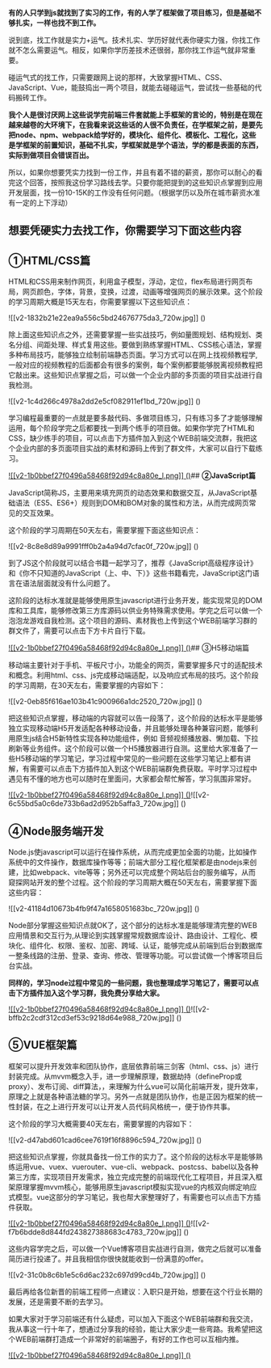 



**有的人只学到js就找到了实习的工作，有的人学了框架做了项目练习，但是基础不够扎实，一样也找不到工作。**

说到底，找工作就是实力+运气。技术扎实、学历好就代表你硬实力强，你找工作就不怎么需要运气。相反，如果你学历差技术还很弱，那你找工作运气就非常重要。

碰运气式的找工作，只需要跟网上说的那样，大致掌握HTML、CSS、JavaScript、Vue，能鼓捣出一两个项目，就能去碰碰运气，尝试找一些基础的代码搬砖工作。

**我个人是很讨厌网上这些说学完前端三件套就能上手框架的言论的，特别是在现在越来越卷的大环境下，在我看来说这些话的人很不负责任，在学框架之前，是要先把node、npm、webpack给学好的，模块化、组件化、模板化、工程化，这些是学框架的前置知识，基础不扎实，学框架就是学个语法，学的都是表面的东西，实际到做项目会错误百出。**

所以，如果你想要凭实力找到一份工作，并且有着不错的薪资，那你可以耐心的看完这个回答，按照我这份学习路线去学。只要你能把提到的这些知识点掌握到应用开发层面，找一份10-15K的工作没有任何问题。（根据学历以及所在城市薪资水准有一定的上下浮动）

## 想要凭硬实力去找工作，你需要学习下面这些内容

## ①HTML/CSS篇

HTML和CSS用来制作网页，利用盒子模型，浮动，定位，flex布局进行网页布局，网页颜色，字体，背景，变换，过渡，动画等增强网页的展示效果。这个阶段的学习周期大概是15天左右，你需要掌握以下这些知识点：

![[v2-1832b21e22ea9a556c5bd24676775da3_720w.jpg]]
()

除上面这些知识点之外，还需要掌握一些实战技巧，例如量图规划、结构规划、类名分组、间距处理、样式复用这些。要做到熟练掌握HTML、CSS核心语法，掌握多种布局技巧，能够独立绘制前端静态页面。学习方式可以在网上找视频教程学,一般对应的视频教程的后面都会有很多的案例，每个案例都要能够脱离视频教程把它敲出来。这些知识点掌握之后，可以做一个企业内部的多页面的项目实战进行自我检测。

![[v2-1c4d266c4978a2dd2e5cf082911ef1bd_720w.jpg]]
()

学习编程最重要的一点就是要多敲代码、多做项目练习，只有练习多了才能够理解运用，每个阶段学完之后都要找一到两个练手的项目做。如果你学完了HTML和CSS，缺少练手的项目，可以点击下方插件加入到这个WEB前端交流群，我把这个企业内部的多页面项目实战的素材和源码上传到了群文件，大家可以自行下载练习。

[![[v2-1b0bbef27f0496a58468f92d94c8a80e_l.png]]
()](https://xg.zhihu.com/plugin/c0ec24c6f76f02a4ce20fbace5965321?BIZ=ECOMMERCE)## **②JavaScript篇**

JavaScript简称JS，主要用来填充网页的动态效果和数据交互，从JavaScript基础语法（ES5、ES6+）规则到DOM和BOM对象的属性和方法，从而完成网页常见的交互效果。

这个阶段的学习周期在50天左右，需要掌握下面这些知识点：

![[v2-8c8e8d89a9991fff0b2a4a94d7cfac0f_720w.jpg]]
()

到了JS这个阶段就可以结合书籍一起学习了，推荐《JavaScript高级程序设计》和《你不只知道的JavaScript（上、中、下）》这些书籍看完，JavaScript这门语言在语法层面就没有什么问题了。

这阶段的达标水准就是能够使用原生javascript进行业务开发，能实现常见的DOM库和工具库，能够修改第三方库源码以供业务特殊需求使用。学完之后可以做一个泡泡龙游戏自我检测。这个项目的源码、素材我也上传到这个WEB前端学习群的群文件了，需要可以点击下方卡片自行下载。

[![[v2-1b0bbef27f0496a58468f92d94c8a80e_l.png]]
()](https://xg.zhihu.com/plugin/c0ec24c6f76f02a4ce20fbace5965321?BIZ=ECOMMERCE)## ③H5移动端篇

移动端主要针对于手机、平板尺寸小，功能全的网页，需要掌握多尺寸的适配技术和概念。利用html、css、js完成移动端适配，以及响应式布局的技巧。这个阶段的学习周期，在30天左右，需要掌握的内容如下：

![[v2-0eb85f616ae103b41c900966a1dc2520_720w.jpg]]
()

把这些知识点掌握，移动端的内容就可以告一段落了，这个阶段的达标水平是能够独立实现移动端H5开发适配各种移动设备，并且能够处理各种兼容问题，能够利用原生js结合H5新特性实现各种功能组件，例如 音频视频播放器、懒加载、下拉刷新等业务组件。这个阶段可以做一个H5播放器进行自测。这里给大家准备了一些H5移动端的学习笔记，学习过程中常见的一些问题在这些学习笔记上都有讲解，有需要可以点击下方插件加入到这个WEB前端群免费获取。平时学习过程中遇见有不懂的地方也可以随时在里面问，大家都会帮忙解答，学习氛围非常好。

[![[v2-1b0bbef27f0496a58468f92d94c8a80e_l.png]]
()](https://xg.zhihu.com/plugin/2d258dd30bdedf9e26723bceb7fb6f2c?BIZ=ECOMMERCE)![[v2-6c55bd5a0c6de733b6ad2d952b5affa3_720w.jpg]]
()

## ④Node服务端开发

Node.js使javascript可以运行在操作系统，从而完成更加全面的功能，比如操作系统中的文件操作，数据库操作等等；前端大部分工程化框架都是由nodejs来创建，比如webpack、vite等等；另外还可以完成整个网站后台的服务编写，从而窥探网站开发的整个过程。这个阶段的学习周期大概在50天左右，需要掌握下面这些内容：

![[v2-41184d10673b4fb9f47a1658051683bc_720w.jpg]]
()

Node部分掌握这些知识点就OK了，这个部分的达标水准是能够理清完整的WEB应用情景和交互行为,从理论到实践掌握常规数据库设计、路由设计、工程化、模块化、组件化、权限、鉴权、加密、跨域、认证，能够完成从前端到后台到数据库一整条线路的注册、登录、查询、修改、管理等功能。可以尝试做一个博客项目后台实战。

**同样的，学习node过程中常见的一些问题，我也整理成学习笔记了，需要可以点击下方插件加入这个学习群，我免费分享给大家。**

[![[v2-1b0bbef27f0496a58468f92d94c8a80e_l.png]]
()](https://xg.zhihu.com/plugin/2d258dd30bdedf9e26723bceb7fb6f2c?BIZ=ECOMMERCE)![[v2-bffb2c2cdf312cd3ef53c9218d64e988_720w.jpg]]
()

## **⑤VUE框架篇**

框架可以提升开发效率和团队协作，底层依靠前端三剑客（html、css、js）进行封装完成。从mvvm概念入手，进一步理解原理，数据劫持（defineProp或proxy）、发布订阅、diff算法，，来理解为什么vue可以简化前端开发，提升效率，原理之上就是各种语法糖的学习。另外一点就是团队协作，也是正因为框架的统一性封装，在之上进行开发可以让开发人员代码风格统一，便于协作共事。

这个阶段的学习大概需要40天左右，需要掌握的内容如下：

![[v2-d47abd601cad6cee7619f16f8896c594_720w.jpg]]
()

把这些知识点掌握，你就具备找一份工作的实力了。这个阶段的达标水平是能够熟练运用vue、vuex、vuerouter、vue-cli、webpack、postcss、babel以及各种第三方库，实现项目开发需求，独立完成完整的前端现代化工程项目，并且深入框架原理掌握mvvm核心，能够用原生javascript模拟实现vue的内核双向绑定响应式模型。vue这部分的学习笔记，我也帮大家整理好了，有需要也可以点击下方插件获取。

[![[v2-1b0bbef27f0496a58468f92d94c8a80e_l.png]]
()](https://xg.zhihu.com/plugin/2d258dd30bdedf9e26723bceb7fb6f2c?BIZ=ECOMMERCE)![[v2-f7b6bdde8d844fd243827388683c4783_720w.jpg]]
()

  


这些内容学完之后，可以做一个Vue博客项目实战进行自测，做完之后就可以准备简历进行投递了。并且我相信你很快就能收到一份满意的offer。

![[v2-31c0b8c6b1e5c6d6ac232c697d99cd4b_720w.jpg]]
()

最后再给各位新晋的前端工程师一点建议：入职只是开始，想要在这个行业长期的发展，还是需要不断的去学习。

如果大家对于学习前端还有什么疑虑，可以加入下面这个WEB前端群和我交流，我从事这一行十年了，想通过分享我的经验，能让大家少走一些弯路。我希望把这个WEB前端群打造成一个非常好的前端圈子，有好的工作也可以互相内推。

[![[v2-1b0bbef27f0496a58468f92d94c8a80e_l.png]]
()](https://xg.zhihu.com/plugin/84dd9056a2d746ad4eed8d6540228572?BIZ=ECOMMERCE)



